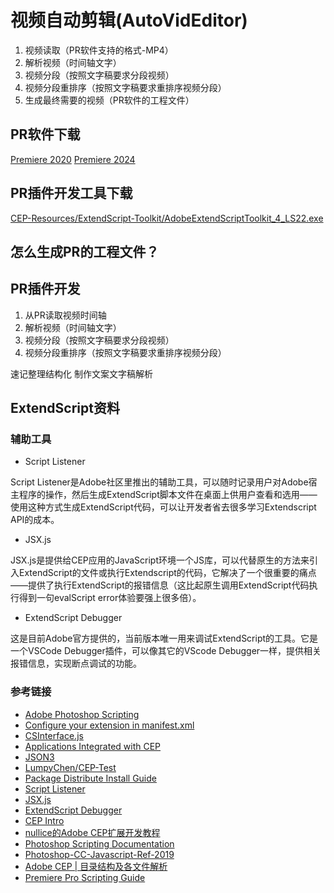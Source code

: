 # 视频自动剪辑(AutoVidEditor)

1. 视频读取（PR软件支持的格式-MP4）
2. 解析视频（时间轴文字）
3. 视频分段（按照文字稿要求分段视频）
4. 视频分段重排序（按照文字稿要求重排序视频分段）
5. 生成最终需要的视频（PR软件的工程文件）

## PR软件下载

[Premiere 2020](https://www.rjctx.com/410.html)
[Premiere 2024](https://www.tzsucai.com/softdetail/383.html)

## PR插件开发工具下载

[CEP-Resources/ExtendScript-Toolkit/AdobeExtendScriptToolkit_4_LS22.exe](https://github.com/Adobe-CEP/CEP-Resources/blob/master/ExtendScript-Toolkit/Readme.md)

## 怎么生成PR的工程文件？

## PR插件开发

1. 从PR读取视频时间轴
2. 解析视频（时间轴文字）
3. 视频分段（按照文字稿要求分段视频）
4. 视频分段重排序（按照文字稿要求重排序视频分段）


速记整理结构化
制作文案文字稿解析





## ExtendScript资料

### 辅助工具
- Script Listener

Script Listener是Adobe社区里推出的辅助工具，可以随时记录用户对Adobe宿主程序的操作，然后生成ExtendScript脚本文件在桌面上供用户查看和选用——使用这种方式生成ExtendScript代码，可以让开发者省去很多学习Extendscript API的成本。

- JSX.js

JSX.js是提供给CEP应用的JavaScript环境一个JS库，可以代替原生的方法来引入ExtendScript的文件或执行Extendscript的代码，它解决了一个很重要的痛点——提供了执行ExtendScript的报错信息（这比起原生调用ExtendScript代码执行得到一句evalScript error体验要强上很多倍）。

- ExtendScript Debugger

这是目前Adobe官方提供的，当前版本唯一用来调试ExtendScript的工具。它是一个VSCode Debugger插件，可以像其它的VScode Debugger一样，提供相关报错信息，实现断点调试的功能。

### 参考链接

- [Adobe Photoshop Scripting](https://www.adobe.com/devnet/photoshop/scripting.html)
- [Configure your extension in manifest.xml](https://github.com/Adobe-CEP/Getting-Started-guides#2-configure-your-extension-in-manifestxml)
- [CSInterface.js](https://github.com/Adobe-CEP/CEP-Resources/blob/master/CEP_10.x/CSInterface.js)
- [Applications Integrated with CEP](https://github.com/Adobe-CEP/CEP-Resources/blob/master/CEP_9.x/Documentation/CEP%209.0%20HTML%20Extension%20Cookbook.md#applications-integrated-with-cep)
- [JSON3](https://github.com/bestiejs/json3)
- [LumpyChen/CEP-Test](https://github.com/LumpyChen/CEP-Test)
- [Package Distribute Install Guide](https://github.com/Adobe-CEP/Getting-Started-guides/tree/master/Package%20Distribute%20Install#package-distribute-install-guide)
- [Script Listener](https://helpx.adobe.com/photoshop/kb/downloadable-plugins-and-content.html#ScriptingListenerplugin)
- [JSX.js](https://creative-scripts.com/jsx-js/)
- [ExtendScript Debugger](https://marketplace.visualstudio.com/items?itemName=Adobe.extendscript-debug)
- [CEP Intro](https://github.com/Adobe-CEP/CEP-Resources)
- [nullice的Adobe CEP扩展开发教程](http://nullice.com/archives/category/note/%E8%BD%AF%E4%BB%B6%E6%95%99%E7%A8%8B/adobe-cep)
- [Photoshop Scripting Documentation](https://www.notion.so/a908db4f72a74854b36c10e72a69b751)
- [Photoshop-CC-Javascript-Ref-2019](https://wwwimages2.adobe.com/content/dam/acom/en/devnet/photoshop/pdfs/photoshop-cc-javascript-ref-2019.pdf)
- [Adobe CEP | 目录结构及各文件解析](https://www.wujiayi.vip/index.php/archives/579/)
- [Premiere Pro Scripting Guide](https://ppro-scripting.docsforadobe.dev/index.html)



